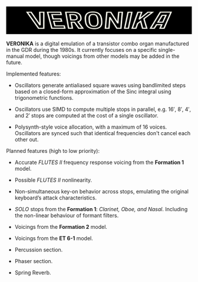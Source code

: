 ![](assets/images/logobg.svg)

**VERONIKA** is a digital emulation of a transistor combo organ manufactured in the GDR during the 1980s. It currently focuses on a specific single-manual model, though voicings from other models may be added in the future.

Implemented features:

* Oscillators generate antialiased square waves using bandlimited steps based on a closed-form approximation of the Sinc integral using trigonometric functions.

* Oscillators use SIMD to compute multiple stops in parallel, e.g. 16′, 8′, 4′, and 2′ stops are computed at the cost of a single oscillator.

* Polysynth-style voice allocation, with a maximum of 16 voices. Oscillators are synced such that identical frequencies don't cancel each other out.

Planned features (high to low priority):

* Accurate *FLUTES II* frequency response voicing from the **Formation 1** model.

* Possible *FLUTES II* nonlinearity.

* Non-simultaneous key-on behavior across stops, emulating the original keyboard’s attack characteristics.

* *SOLO* stops from the **Formation 1**: *Clarinet, Oboe, and Nasal*. Including the non-linear behaviour of formant filters.

* Voicings from the **Formation 2** model.

* Voicings from the **ET 6-1** model.

* Percussion section.

* Phaser section.

* Spring Reverb.
